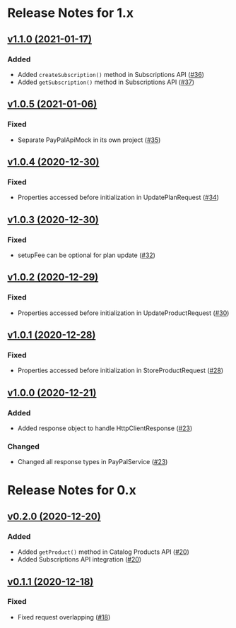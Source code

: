 # Release Notes for 1.x

## [v1.1.0 (2021-01-17)](https://github.com/payment-gateways/paypal-sdk/compare/v1.0.5...v1.1.0)

### Added
- Added `createSubscription()` method in Subscriptions API ([#36](https://github.com/payment-gateways/paypal-sdk/pull/36))
- Added `getSubscription()` method in Subscriptions API ([#37](https://github.com/payment-gateways/paypal-sdk/pull/37))

## [v1.0.5 (2021-01-06)](https://github.com/payment-gateways/paypal-sdk/compare/v1.0.4...v1.0.5)

### Fixed
- Separate PayPalApiMock in its own project ([#35](https://github.com/payment-gateways/paypal-sdk/pull/35))

## [v1.0.4 (2020-12-30)](https://github.com/payment-gateways/paypal-sdk/compare/v1.0.3...v1.0.4)

### Fixed
- Properties accessed before initialization in UpdatePlanRequest ([#34](https://github.com/payment-gateways/paypal-sdk/pull/34))

## [v1.0.3 (2020-12-30)](https://github.com/payment-gateways/paypal-sdk/compare/v1.0.2...v1.0.3)

### Fixed
- setupFee can be optional for plan update ([#32](https://github.com/payment-gateways/paypal-sdk/pull/32))

## [v1.0.2 (2020-12-29)](https://github.com/payment-gateways/paypal-sdk/compare/v1.0.1...v1.0.2)

### Fixed
- Properties accessed before initialization in UpdateProductRequest ([#30](https://github.com/payment-gateways/paypal-sdk/pull/30))

## [v1.0.1 (2020-12-28)](https://github.com/payment-gateways/paypal-sdk/compare/v1.0.0...v1.0.1)

### Fixed
- Properties accessed before initialization in StoreProductRequest ([#28](https://github.com/payment-gateways/paypal-sdk/pull/28))

## [v1.0.0 (2020-12-21)](https://github.com/payment-gateways/paypal-sdk/compare/v0.2.0...v1.0.0)

### Added
- Added response object to handle HttpClientResponse ([#23](https://github.com/payment-gateways/paypal-sdk/pull/23))

### Changed
- Changed all response types in PayPalService ([#23](https://github.com/payment-gateways/paypal-sdk/pull/23))

# Release Notes for 0.x

## [v0.2.0 (2020-12-20)](https://github.com/payment-gateways/paypal-sdk/compare/v0.1.1...v0.2.0)

### Added
- Added `getProduct()` method in Catalog Products API ([#20](https://github.com/payment-gateways/paypal-sdk/pull/20))
- Added Subscriptions API integration ([#20](https://github.com/payment-gateways/paypal-sdk/pull/20))

## [v0.1.1 (2020-12-18)](https://github.com/payment-gateways/paypal-sdk/compare/v0.1.0...v0.1.1)

### Fixed
- Fixed request overlapping ([#18](https://github.com/payment-gateways/paypal-sdk/pull/19))
